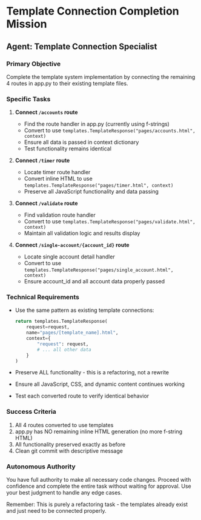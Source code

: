 # Template Connection Completion Mission

## Agent: Template Connection Specialist

### Primary Objective
Complete the template system implementation by connecting the remaining 4 routes in app.py to their existing template files.

### Specific Tasks

1. **Connect `/accounts` route**
   - Find the route handler in app.py (currently using f-strings)
   - Convert to use `templates.TemplateResponse("pages/accounts.html", context)`
   - Ensure all data is passed in context dictionary
   - Test functionality remains identical

2. **Connect `/timer` route**
   - Locate timer route handler
   - Convert inline HTML to use `templates.TemplateResponse("pages/timer.html", context)`
   - Preserve all JavaScript functionality and data passing

3. **Connect `/validate` route**
   - Find validation route handler
   - Convert to use `templates.TemplateResponse("pages/validate.html", context)`
   - Maintain all validation logic and results display

4. **Connect `/single-account/{account_id}` route**
   - Locate single account detail handler
   - Convert to use `templates.TemplateResponse("pages/single_account.html", context)`
   - Ensure account_id and all account data properly passed

### Technical Requirements

- Use the same pattern as existing template connections:
  ```python
  return templates.TemplateResponse(
      request=request,
      name="pages/[template_name].html",
      context={
          "request": request,
          # ... all other data
      }
  )
  ```

- Preserve ALL functionality - this is a refactoring, not a rewrite
- Ensure all JavaScript, CSS, and dynamic content continues working
- Test each converted route to verify identical behavior

### Success Criteria

1. All 4 routes converted to use templates
2. app.py has NO remaining inline HTML generation (no more f-string HTML)
3. All functionality preserved exactly as before
4. Clean git commit with descriptive message

### Autonomous Authority
You have full authority to make all necessary code changes. Proceed with confidence and complete the entire task without waiting for approval. Use your best judgment to handle any edge cases.

Remember: This is purely a refactoring task - the templates already exist and just need to be connected properly.